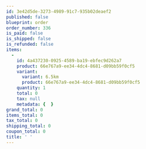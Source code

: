 ```yaml
---
id: 3e42d5de-3273-4989-91c7-935b02deaef2
published: false
blueprint: order
order_number: 336
is_paid: false
is_shipped: false
is_refunded: false
items:
  -
    id: 4a437230-0925-4589-ba19-ebfec9d262a7
    product: 66e767a9-ee34-4dc4-8681-d09bb59f0cf5
    variant:
      variant: 6.5km
      product: 66e767a9-ee34-4dc4-8681-d09bb59f0cf5
    quantity: 1
    total: 0
    tax: null
    metadata: {  }
grand_total: 0
items_total: 0
tax_total: 0
shipping_total: 0
coupon_total: 0
title: ' '
---
```

